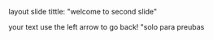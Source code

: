 layout slide
tittle: "welcome to second slide"

your text
use the left arrow to go back!
"solo para preubas

